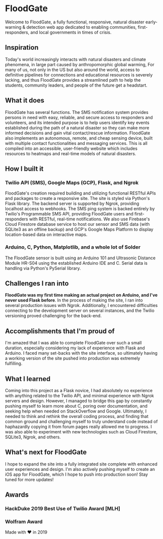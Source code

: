 # FloodGate
Welcome to FloodGate, a fully functional, responsive, natural disaster early-warning & detection web app dedicated to enabling communities, first-responders, and local governments in times of crisis.

## Inspiration
Today's world increasingly interacts with natural disasters and climate phenomena, in large part caused by anthropomorphic global warming, For many of us, not only in the US but also around the world, access to definitive pipelines for connections and educational resources is severely lacking, and thus FloodGate provides a streamlined path to help the students, community leaders, and people of the future get a headstart.

## What it does
FloodGate has several functions. The SMS notification system provides persons in need with easy, reliable, and secure access to responders and volunteers, and its intended purpose is to help users identify key events established during the path of a natural disaster so they can make more informed decisions and gain vital contact/rescue information. FloodGate also implements an autonomous, remote, and cheap sensing device, built with multiple contact functionalities and messaging services. This is all compiled into an accessible, user-friendly website which includes resources to heatmaps and real-time models of natural disasters.

## How I built it
### Twilio API (SMS), Google Maps (GCP), Flask, and Ngrok
FloodGate's creation required building and utilizing functional RESTful APIs and packages to create a responsive site. The site is styled via Python's Flask library. The backend server is supported by Ngrok, providing localhost access to webhooks. The SMS ping system is backed entirely by Twilio's Programmable SMS API, providing FloodGate users and first-responders with RESTful, real-time notifications. We also use Firebase's Cloud Firestore database service to host our sensor and SMS data (with SQLite3 as an offline backup) and GCP's Google Maps Platform to display location-based data on interactive maps.

### Arduino, C, Python, Matplotlib, and a whole lot of Solder
The FloodGate sensor is built using an Arduino 101 and Ultrasonic Distance Module HR-S04 using the established Arduino IDE and C. Serial data is handling via Python's PySerial library.

## Challenges I ran into
**FloodGate was my first time making an actual project on Arduino, and I've never used Flask before**. In the process of making the site, I ran into several production issues with Ngrok. Additionally, I encountered difficulties connecting to the development server on several instances, and the Twilio versioning proved challenging for the back-end.

## Accomplishments that I'm proud of
I'm amazed that I was able to complete FloodGate over such a small duration, especially considering my lack of experience with Flask and Arduino. I faced many set-backs with the site interface, so ultimately having a working version of the site pushed into production was extremely fulfilling.

## What I learned
Coming into this project as a Flask novice, I had absolutely no experience with anything related to the Twilio API, and minimal experience with Ngrok servers and design. However, I managed to bridge this gap by constantly pushing myself to learn more about C, poring over documentation, and seeking help when needed on StackOverflow and Google. Ultimately, I needed to think and rethink the overall coding process, and finding that common ground and challenging myself to truly understand code instead of haphazardly copying it from forum pages really allowed me to progress. I was also able to experiment with new technologies such as Cloud Firestore, SQLite3, Ngrok, and others.

## What's next for FloodGate
I hope to expand the site into a fully integrated site complete with enhanced user experiences and design. I'm also actively pushing myself to create an iOS app for FloodGate, which I hope to push into production soon! Stay tuned for more updates!

## Awards
### HackDuke 2019 Best Use of Twilio Award [MLH]
### Wolfram Award

Made with ❤ in 2019
